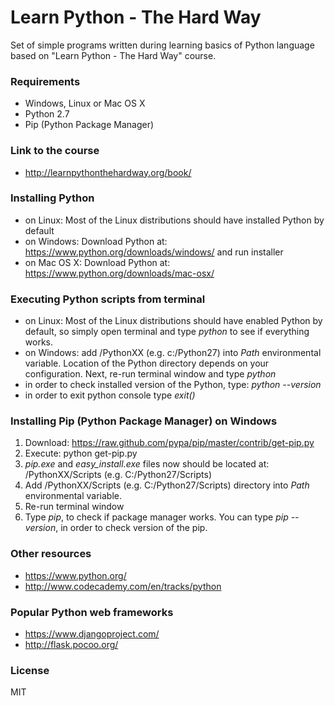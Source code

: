 Learn Python - The Hard Way
=========================
Set of simple programs written during learning basics of Python language
based on "Learn Python - The Hard Way" course.
### Requirements
* Windows, Linux or Mac OS X
* Python 2.7
* Pip (Python Package Manager)

### Link to the course
* http://learnpythonthehardway.org/book/

### Installing Python
* on Linux: Most of the Linux distributions should have installed Python by default
* on Windows: Download Python at: https://www.python.org/downloads/windows/ and run installer
* on Mac OS X: Download Python at: https://www.python.org/downloads/mac-osx/

### Executing Python scripts from terminal
* on Linux: Most of the Linux distributions should have enabled Python by default, so simply open terminal and type *python* to see if everything works.
* on Windows: add /PythonXX (e.g. c:/Python27) into *Path* environmental variable. Location of the Python directory depends on your configuration. Next, re-run terminal window and type *python*
* in order to check installed version of the Python, type: *python --version*
* in order to exit python console type *exit()*

### Installing Pip (Python Package Manager) on Windows
1. Download: https://raw.github.com/pypa/pip/master/contrib/get-pip.py
2. Execute: python get-pip.py
3. *pip.exe* and *easy_install.exe* files now should be located at: /PythonXX/Scripts (e.g. C:/Python27/Scripts)
4. Add /PythonXX/Scripts (e.g. C:/Python27/Scripts) directory into *Path* environmental variable.
5. Re-run terminal window
6. Type *pip*, to check if package manager works. You can type *pip --version*, in order to check version of the pip.

### Other resources
* https://www.python.org/
* http://www.codecademy.com/en/tracks/python

### Popular Python web frameworks
* https://www.djangoproject.com/
* http://flask.pocoo.org/

### License
MIT
